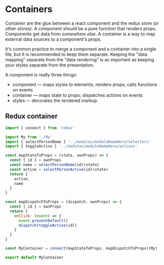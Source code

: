 # Containers

Container are the glue between a react component and the redux store (or other stores). A component _should_ be a pure function that renders props. Components get data from _somewhere else_. A container is a way to map external data sources to a component's props.

It's common practice to merge a component and a container into a single file, but it is recommended to keep them separate. Keeping the "data mapping" separate from the "data rendering" is as important as keeping your styles separate from the presentation.

A component is really three things:
- component &mdash; maps styles to elements; renders props; calls functions on events
- container &mdash; maps state to props; dispatches actions on events
- styles &mdash; decorates the rendered markup

## Redux container

```js
import { connect } from 'redux'

import My from './My'
import { selectPersonName } '../modules/moduleNameHere/selectors'
import { toggleActive } '../modules/moduleNameHere/actions'

const mapStateToProps = (state, ownProps) => {
  const { id } = ownProps
  const name = selectPersonName(id)(state)
  const active = selectPersonActive(id)(state)
  return {
    active,
    name
  }
}

const mapDispatchToProps = (dispatch, ownProps) => {
  const { id } = ownProps
  return {
    onClick: (event) => {
      event.preventDefault()
      dispatch(toggleActive(id))
    }
  }
}

const MyContainer = connect(mapStateToProps, mapDispatchToProps)(My)

export default MyContainer
```
